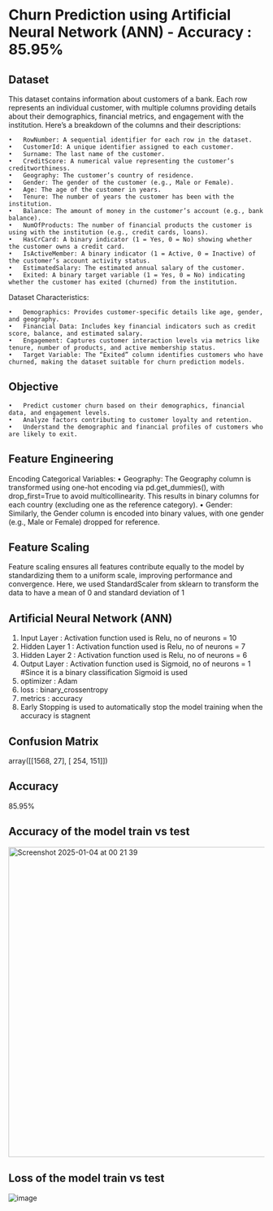 # Churn Prediction using Artificial Neural Network (ANN) - Accuracy : 85.95%

## Dataset
  This dataset contains information about customers of a bank. Each row represents an individual customer, with multiple columns providing details about their demographics, financial metrics, and engagement with the institution. Here’s a breakdown of the columns and their descriptions:
  
  	•	RowNumber: A sequential identifier for each row in the dataset.
  	•	CustomerId: A unique identifier assigned to each customer.
  	•	Surname: The last name of the customer.
  	•	CreditScore: A numerical value representing the customer’s creditworthiness.
  	•	Geography: The customer’s country of residence.
  	•	Gender: The gender of the customer (e.g., Male or Female).
  	•	Age: The age of the customer in years.
  	•	Tenure: The number of years the customer has been with the institution.
  	•	Balance: The amount of money in the customer’s account (e.g., bank balance).
  	•	NumOfProducts: The number of financial products the customer is using with the institution (e.g., credit cards, loans).
  	•	HasCrCard: A binary indicator (1 = Yes, 0 = No) showing whether the customer owns a credit card.
  	•	IsActiveMember: A binary indicator (1 = Active, 0 = Inactive) of the customer’s account activity status.
  	•	EstimatedSalary: The estimated annual salary of the customer.
  	•	Exited: A binary target variable (1 = Yes, 0 = No) indicating whether the customer has exited (churned) from the institution.
  
  Dataset Characteristics:
  
  	•	Demographics: Provides customer-specific details like age, gender, and geography.
  	•	Financial Data: Includes key financial indicators such as credit score, balance, and estimated salary.
  	•	Engagement: Captures customer interaction levels via metrics like tenure, number of products, and active membership status.
  	•	Target Variable: The “Exited” column identifies customers who have churned, making the dataset suitable for churn prediction models.

## Objective
	•	Predict customer churn based on their demographics, financial data, and engagement levels.
	•	Analyze factors contributing to customer loyalty and retention.
	•	Understand the demographic and financial profiles of customers who are likely to exit.

## Feature Engineering
  Encoding Categorical Variables:
  	•	Geography: The Geography column is transformed using one-hot encoding via pd.get_dummies(), with drop_first=True to avoid multicollinearity. This results in binary columns for each country (excluding one as the reference category).
  	•	Gender: Similarly, the Gender column is encoded into binary values, with one gender (e.g., Male or Female) dropped for reference.

## Feature Scaling
Feature scaling ensures all features contribute equally to the model by standardizing them to a uniform scale, improving performance and convergence. Here, we used StandardScaler from sklearn to transform the data to have a mean of 0 and standard deviation of 1

## Artificial Neural Network (ANN)

1. Input Layer : Activation function used is Relu, no of neurons = 10
2. Hidden Layer 1 : Activation function used is Relu, no of neurons = 7
3. Hidden Layer 2 : Activation function used is Relu, no of neurons = 6
4. Output Layer : Activation function used is Sigmoid, no of neurons = 1  #Since it is a binary classification Sigmoid is used
5. optimizer : Adam
6. loss : binary_crossentropy
7. metrics : accuracy
8. Early Stopping is used to automatically stop the model training when the accuracy is stagnent

## Confusion Matrix 
array([[1568,   27],
       [ 254,  151]])

## Accuracy 
85.95%

## Accuracy of the model train vs test

<img width="610" alt="Screenshot 2025-01-04 at 00 21 39" src="https://github.com/user-attachments/assets/b9bdb349-8e36-460e-8b59-7dc9ac7c1e0d" />

## Loss of the model train vs test

![image](https://github.com/user-attachments/assets/477be4ec-ad24-446a-bb39-a80ca0bd16f2)



 
